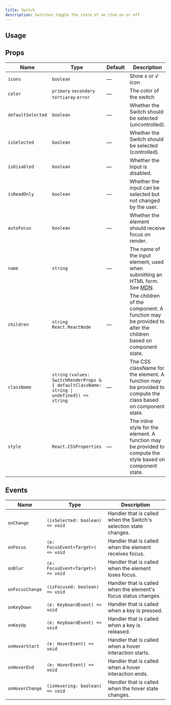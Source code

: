 ```yaml
---
title: Switch
description: Switches toggle the state of an item on or off
---
```


## Usage

<usage></usage>

## Props

| Name              | Type                                                                                        | Default | Description                                                                                                                                                   |
| ----------------- | ------------------------------------------------------------------------------------------- | ------- | ------------------------------------------------------------------------------------------------------------------------------------------------------------- |
| `icons`           | `boolean`                                                                                   | —       | Show x or √ icon                                                                                                                                              |
| `color`           | `primary` `secondary` `tertiaray` `error`                                                   | —       | The color of the switch                                                                                                                                       |
| `defaultSelected` | `boolean`                                                                                   | —       | Whether the Switch should be selected (uncontrolled).                                                                                                         |
| `isSelected`      | `boolean`                                                                                   | —       | Whether the Switch should be selected (controlled).                                                                                                           |
| `isDisabled`      | `boolean`                                                                                   | —       | Whether the input is disabled.                                                                                                                                |
| `isReadOnly`      | `boolean`                                                                                   | —       | Whether the input can be selected but not changed by the user.                                                                                                |
| `autoFocus`       | `boolean`                                                                                   | —       | Whether the element should receive focus on render.                                                                                                           |
| `name`            | `string`                                                                                    | —       | The name of the input element, used when submitting an HTML form. See [MDN](https://developer.mozilla.org/en-US/docs/Web/HTML/Element/input#htmlattrdefname). |
| `children`        | `string` `React.ReactNode`                                                                  | —       | The children of the component. A function may be provided to alter the children based on component state.                                                     |
| `className`       | `string` `(values: SwitchRenderProps & { defaultClassName: string \| undefined}) => string` | —       | The CSS className for the element. A function may be provided to compute the class based on component state.                                                  |
| `style`           | `React.CSSProperties`                                                                       | —       | The inline style for the element. A function may be provided to compute the style based on component state.                                                   |

## Events

| Name            | Type                              | Description                                                       |
| --------------- | --------------------------------- | ----------------------------------------------------------------- |
| `onChange`      | `(isSelected: boolean) => void`   | Handler that is called when the Switch's selection state changes. |
| `onFocus`       | `(e: FocusEvent<Target>) => void` | Handler that is called when the element receives focus.           |
| `onBlur`        | `(e: FocusEvent<Target>) => void` | Handler that is called when the element loses focus.              |
| `onFocusChange` | `(isFocused: boolean) => void`    | Handler that is called when the element's focus status changes.   |
| `onKeyDown`     | `(e: KeyboardEvent) => void`      | Handler that is called when a key is pressed.                     |
| `onKeyUp`       | `(e: KeyboardEvent) => void`      | Handler that is called when a key is released.                    |
| `onHoverStart`  | `(e: HoverEvent) => void`         | Handler that is called when a hover interaction starts.           |
| `onHoverEnd`    | `(e: HoverEvent) => void`         | Handler that is called when a hover interaction ends.             |
| `onHoverChange` | `(isHovering: boolean) => void`   | Handler that is called when the hover state changes.              |
